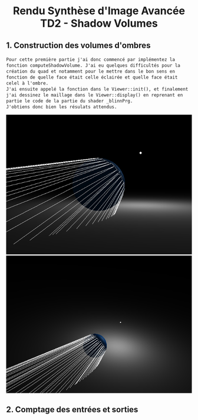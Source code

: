 # <center> Rendu Synthèse d'Image Avancée <br> TD2 - Shadow Volumes

 ## 1. Construction des volumes d'ombres

    Pour cette première partie j'ai donc commencé par implémentez la fonction computeShadowVolume. J'ai eu quelques difficultés pour la création du quad et notamment pour le mettre dans le bon sens en fonction de quelle face était celle éclairée et quelle face était celel à l'ombre.
    J'ai ensuite appelé la fonction dans le Viewer::init(), et finalement j'ai dessinez le maillage dans le Viewer::display() en reprenant en partie le code de la partie du shader _blinnPrg.
    J'obtiens donc bien les résulats attendus.
    
![Shadow volumes visualisés en rendu fil de fer](Img_results/part1_end.png)
![Shadow volumes visualisés en rendu fil de fer](Img_results/part1_end2.png)


## 2. Comptage des entrées et sorties


